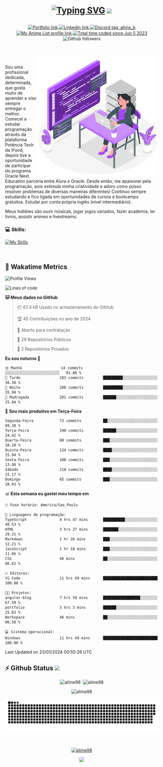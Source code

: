 # <p align = "center"><a href="https://readme-typing-svg.demolab.com/demo/" target="_blank"><img src="https://readme-typing-svg.demolab.com?font=Space+Mono&size=26&duration=4000&pause=102&color=980DE6&vCenter=true&width=480&lines=%E2%9C%A8+Ol%C3%A1%2C+sou+Aline+Bevilacqua%2C;%E2%9C%A8+Desenvolvedora+Front-end!" alt="Typing SVG" /></a> <img src = "https://media3.giphy.com/media/v1.Y2lkPTc5MGI3NjExYTg0ZWU5M2JlNWM1NzQ1ZTcxODEyMzlhZTkwODc3M2VjOGZlYzE1NyZjdD1z/WK2RKTHwsD9NS/giphy.gif" width = "40"></p>

<p align = "center">
    <a href="https://aliine98.github.io" target="_blank">
        <img alt="Portfolio link" align="center" src = "https://img.shields.io/badge/portfolio-8A2BE2?style=for-the-badge">
    </a>
    <a href="https://www.linkedin.com/in/aline-bevilacqua/" target="_blank">
        <img alt="Linkedin link" align="center" src = "https://img.shields.io/badge/LinkedIn-0077B5?style=for-the-badge&logo=linkedin&logoColor=white">
    </a>
    <a href="https://discord.com/" target="_blank">
        <img alt="Discord tag: aliine_b" align="center" src="https://img.shields.io/badge/-aliine__b-5865f2?style=flat-square&logo=Discord&logoColor=FFF" height="28">
    </a>
    <a href="https://myanimelist.net/profile/AyumiiK" target="_blank">
        <img alt="My Anime List profile link" align="center" src = "https://img.shields.io/static/v1?style=for-the-badge&message=MyAnimeList&color=2E51A2&logo=MyAnimeList&logoColor=FFFFFF&label=">
    </a>
    <a href="https://wakatime.com/@aliine"><img src="https://wakatime.com/badge/user/d705bdc6-1244-4026-9380-8de8c1599f8d.svg?style=for-the-badge" alt="Total time coded since Jun 5 2023" align="center"/></a>
    <img alt="Github followers" align="center" src="https://img.shields.io/github/followers/Aliine98?style=for-the-badge&color=bf0f47&logo=github&logoColor=white">
</p><br>

<a href="https://storyset.com/"><img src="./assets/coding-amico.svg" width="400" align="right"></a>

<div align="left">
<br>

Sou uma profissional dedicada, determinada, que gosta muito de aprender e viso sempre entregar o melhor. Comecei a estudar programação através da plataforma Potência Tech da iFood, depois tive a oportunidade de participar do programa Oracle Next Education parceria entre Alura e Oracle. Desde então, me apaixonei pela programação, pois estimula minha criatividade e adoro como posso resolver problemas de diversas maneiras diferentes! Continuo sempre estudando e fico ligada em oportunidades de cursos e bootcamps gratuitos.
Estudei por conta própria inglês (nível intermediário).

Meus hobbies são ouvir músicas, jogar jogos variados, fazer academia, ler livros, assistir animes e livestreams.

### 💻 Skills:
[![My Skills](https://skillicons.dev/icons?i=html,css,js,bootstrap,tailwind,ts,mysql,angular,react,java)](https://skillicons.dev)
</div>
<br>

## 🚀 Wakatime Metrics

<!--START_SECTION:waka-->
![Profile Views](http://img.shields.io/badge/Visualizac%C3%B5es%20do%20perfil-11-blue)

![Lines of code](https://img.shields.io/badge/Desde%20o%20Hello%20World%20eu%20escrevi-162.9%20thousand%20linhas%20de%20c%C3%B3digo-blue)

**🐱 Meus dados no GitHub** 

> 📦 67.4 kB Usado no armazenamento do GitHub 
 > 
> 🏆 45 Contribuições no ano de 2024
 > 
> 💼 Aberto para contratação
 > 
> 📜 29 Repositórios Públicos 
 > 
> 🔑 2 Repositórios Privados 
 > 
**Eu sou noturno 🦉** 

```text
🌞 Manhã                  14 commits          ░░░░░░░░░░░░░░░░░░░░░░░░░   01.80 % 
🌆 Tarde                  283 commits         █████████░░░░░░░░░░░░░░░░   36.38 % 
🌃 Noite                  280 commits         █████████░░░░░░░░░░░░░░░░   35.99 % 
🌙 Madrugada              201 commits         ██████░░░░░░░░░░░░░░░░░░░   25.84 % 
```
📅 **Sou mais produtivo em Terça-Feira** 

```text
Segunda-Feira            73 commits          ██░░░░░░░░░░░░░░░░░░░░░░░   09.38 % 
Terça-Feira              190 commits         ██████░░░░░░░░░░░░░░░░░░░   24.42 % 
Quarta-Feira             80 commits          ███░░░░░░░░░░░░░░░░░░░░░░   10.28 % 
Quinta-Feira             124 commits         ████░░░░░░░░░░░░░░░░░░░░░   15.94 % 
Sexta-Feira              108 commits         ███░░░░░░░░░░░░░░░░░░░░░░   13.88 % 
Sábado                   118 commits         ████░░░░░░░░░░░░░░░░░░░░░   15.17 % 
Domingo                  85 commits          ███░░░░░░░░░░░░░░░░░░░░░░   10.93 % 
```


📊 **Esta semana eu gastei meu tempo em** 

```text
🕑︎ Fuso horário: America/Sao_Paulo

💬 Linguagens de programação: 
TypeScript               4 hrs 47 mins       ██████████░░░░░░░░░░░░░░░   40.53 % 
HTML                     3 hrs 27 mins       ███████░░░░░░░░░░░░░░░░░░   29.21 % 
Markdown                 1 hr 26 mins        ███░░░░░░░░░░░░░░░░░░░░░░   12.21 % 
JavaScript               1 hr 18 mins        ███░░░░░░░░░░░░░░░░░░░░░░   11.06 % 
CSS                      46 mins             ██░░░░░░░░░░░░░░░░░░░░░░░   06.62 % 

🔥 Editores: 
VS Code                  11 hrs 49 mins      █████████████████████████   100.00 % 

🐱‍💻 Projetos: 
angular-blog             7 hrs 59 mins       █████████████████░░░░░░░░   67.59 % 
portfolio                3 hrs 3 mins        ██████░░░░░░░░░░░░░░░░░░░   25.83 % 
Workspace                46 mins             ██░░░░░░░░░░░░░░░░░░░░░░░   06.58 % 

💻 Sistema operacional: 
Windows                  11 hrs 49 mins      █████████████████████████   100.00 % 
```


 Last Updated on 23/01/2024 00:55:26 UTC
<!--END_SECTION:waka-->
 
## ⚡ Github Status <img src="https://media0.giphy.com/media/tFqKgC5KSoZRm/200w.webp?cid=ecf05e47hcla6vyid9ijcrxlkfi0j7r01tyr61khwveug5qy&rid=200w.webp&ct=s" width="65">

<p align="center"><img src="https://my-github-readme-stats-git-master-aliine98.vercel.app/api?username=aliine98&show_icons=true&locale=en&theme=radical" alt="aliine98" />&nbsp;&nbsp;<img src = "https://my-github-readme-stats-git-master-aliine98.vercel.app/api/top-langs?username=aliine98&show_icons=true&locale=en&layout=compact&theme=radical&exclude_repo=my-github-readme-stats,github-readme-streak-stats,ajax-com-js-puro" alt = "aliine98" /></p>

<p align="center"><img src = "https://github-readme-streak-stats-aliine98.vercel.app/?user=aliine98&theme=default&theme=radical" alt = "aliine98" /></p>

<div align="center"><picture>
  <source media="(prefers-color-scheme: dark)" srcset="https://raw.githubusercontent.com/Aliine98/Aliine98/output/github-contribution-grid-snake-dark.svg">
  <source media="(prefers-color-scheme: light)" srcset="https://raw.githubusercontent.com/Aliine98/Aliine98/output/github-contribution-grid-snake.svg">
  <img alt="github contribution grid snake animation" src="https://raw.githubusercontent.com/Aliine98/Aliine98/output/github-contribution-grid-snake.svg">
</picture></div>
<br><br>
<p align="center"> <a href="https://github.com/ryo-ma/github-profile-trophy" target="_blank"><img src="https://github-profile-trophy.vercel.app/?username=aliine98&theme=radical&column=4" alt="aliine98" /></a> </p>

<p align = "center"><img src = "https://media4.giphy.com/media/jp74BJUjo1aifN1Rtn/giphy.gif?cid=ecf05e47kau4k3us5927t48mqlbqy35pxvq252k34i4x038g&rid=giphy.gif&ct=g" width = "600"></p>
